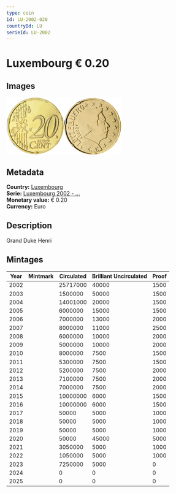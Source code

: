 ```yaml
---
type: coin
id: LU-2002-020
countryId: LU
serieId: LU-2002
---
```


# Luxembourg € 0.20

## Images

<img src="../../../Images/common-2002-020.webp" height="150" alt="Front image"><img src="Images/luxembourg-2002-020.webp" height="150" alt="Back image">

## Metadata

**Country:** [Luxembourg](../index.md)\
**Serie:** [Luxembourg 2002 - ...](index.md)\
**Monetary value:** € 0.20\
**Currency:** Euro

## Description

Grand Duke Henri

## Mintages

| Year | Mintmark | Circulated | Brilliant Uncirculated | Proof |
| ---- | -------- | ---------- | ---------------------- | ----- |
| 2002 |          | 25717000   | 40000                  | 1500  |
| 2003 |          | 1500000    | 50000                  | 1500  |
| 2004 |          | 14001000   | 20000                  | 1500  |
| 2005 |          | 6000000    | 15000                  | 1500  |
| 2006 |          | 7000000    | 13000                  | 2000  |
| 2007 |          | 8000000    | 11000                  | 2500  |
| 2008 |          | 6000000    | 10000                  | 2000  |
| 2009 |          | 5000000    | 10000                  | 2000  |
| 2010 |          | 8000000    | 7500                   | 1500  |
| 2011 |          | 5300000    | 7500                   | 1500  |
| 2012 |          | 5200000    | 7500                   | 2000  |
| 2013 |          | 7100000    | 7500                   | 2000  |
| 2014 |          | 7000000    | 7500                   | 2000  |
| 2015 |          | 10000000   | 6000                   | 1500  |
| 2016 |          | 10000000   | 6000                   | 1500  |
| 2017 |          | 50000      | 5000                   | 1000  |
| 2018 |          | 50000      | 5000                   | 1000  |
| 2019 |          | 50000      | 5000                   | 1000  |
| 2020 |          | 50000      | 45000                  | 5000  |
| 2021 |          | 3050000    | 5000                   | 1000  |
| 2022 |          | 1050000    | 5000                   | 1000  |
| 2023 |          | 7250000    | 5000                   | 0     |
| 2024 |          | 0          | 0                      | 0     |
| 2025 |          | 0          | 0                      | 0     |
